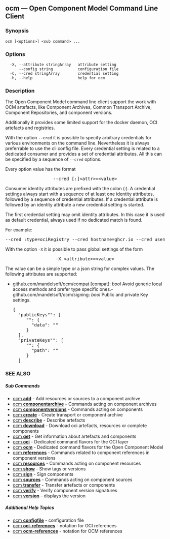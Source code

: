 ## ocm &mdash; Open Component Model Command Line Client

### Synopsis

```
ocm [<options>] <sub command> ...
```

### Options

```
  -X, --attribute stringArray   attribute setting
      --config string           configuration file
  -C, --cred stringArray        credential setting
  -h, --help                    help for ocm
```

### Description


The Open Component Model command line client support the work with OCM
artefacts, like Component Archives, Common Transport Archive,  
Component Repositories, and component versions.

Additionally it provides some limited support for the docker daemon, OCI artefacts and
registries.

With the option <code>--cred</code> it is possible to specify arbitrary credentials
for various environments on the command line. Nevertheless it is always preferrable
to use the cli config file.
Every credential setting is related to a dedicated consumer and provides a set of
credential attributes. All this can be specified by a sequence of <code>--cred</code>
options. 

Every option value has the format

<center>
    <pre>--cred [:]&lt;attr>=&lt;value></pre>
</center>

Consumer identity attributes are prefixed with the colon (:). A credential settings
always start with a sequence of at least one identity attributes, followed by a
sequence of credential attributes.
If a credential attribute is followed by an identity attribute a new credential setting
is started.

The first credential setting may omit identity attributes. In this case it is used as
default credential, always used if no dedicated match is found.

For example:

<center>
    <pre>--cred :type=ociRegistry --cred hostname=ghcr.io --cred usename=mandelsoft --cred password=xyz</pre>
</center>

With the option <code>-X</code> it is possible to pass global settings of the 
form 

<center>
    <pre>-X &lt;attribute>=&lt;value></pre>
</center>

The value can be a simple type or a json string for complex values. The following
attributes are supported:
- github.com/mandelsoft/ocm/compat [compat]: *bool*
  Avoid generic local access methods and prefer type specific ones.- github.com/mandelsoft/ocm/signing: *bool*
  Public and private Key settings.
  <pre>
  {
    "publicKeys"": [
       "<provider>": {
         "data": "<base64>"
       }
    ],
    "privateKeys"": [
       "<provider>": {
         "path": "<file path>"
       }
    ]
  </pre>

### SEE ALSO



##### Sub Commands

* [ocm <b>add</b>](ocm_add.md)	 - Add resources or sources to a component archive
* [ocm <b>componentarchive</b>](ocm_componentarchive.md)	 - Commands acting on component archives
* [ocm <b>componentversions</b>](ocm_componentversions.md)	 - Commands acting on components
* [ocm <b>create</b>](ocm_create.md)	 - Create transport or component archive
* [ocm <b>describe</b>](ocm_describe.md)	 - Describe artefacts
* [ocm <b>download</b>](ocm_download.md)	 - Download oci artefacts, resources or complete components
* [ocm <b>get</b>](ocm_get.md)	 - Get information about artefacts and components
* [ocm <b>oci</b>](ocm_oci.md)	 - Dedicated command flavors for the OCI layer
* [ocm <b>ocm</b>](ocm_ocm.md)	 - Dedicated command flavors for the Open Component Model
* [ocm <b>references</b>](ocm_references.md)	 - Commands related to component references in component versions
* [ocm <b>resources</b>](ocm_resources.md)	 - Commands acting on component resources
* [ocm <b>show</b>](ocm_show.md)	 - Show tags or versions
* [ocm <b>sign</b>](ocm_sign.md)	 - Sign components
* [ocm <b>sources</b>](ocm_sources.md)	 - Commands acting on component sources
* [ocm <b>transfer</b>](ocm_transfer.md)	 - Transfer artefacts or components
* [ocm <b>verify</b>](ocm_verify.md)	 - Verify component version signatures
* [ocm <b>version</b>](ocm_version.md)	 - displays the version



##### Additional Help Topics

* [ocm <b>configfile</b>](ocm_configfile.md)	 - configuration file
* [ocm <b>oci-references</b>](ocm_oci-references.md)	 - notation for OCI references
* [ocm <b>ocm-references</b>](ocm_ocm-references.md)	 - notation for OCM references

